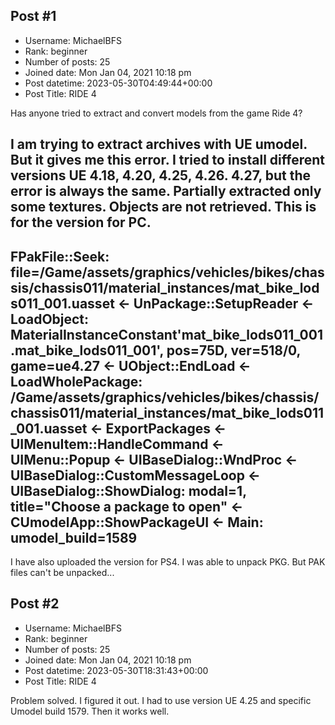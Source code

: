 ## Post #1
- Username: MichaelBFS
- Rank: beginner
- Number of posts: 25
- Joined date: Mon Jan 04, 2021 10:18 pm
- Post datetime: 2023-05-30T04:49:44+00:00
- Post Title: RIDE 4

Has anyone tried to extract and convert models from the game Ride 4?

I am trying to extract archives with UE umodel. But it gives me this error. I tried to install different versions UE 4.18, 4.20, 4.25, 4.26. 4.27, but the error is always the same. Partially extracted only some textures. Objects are not retrieved. 
This is for the version for PC.
---
FPakFile::Seek: file=/Game/assets/graphics/vehicles/bikes/chassis/chassis011/material_instances/mat_bike_lods011_001.uasset <- UnPackage::SetupReader <- LoadObject: MaterialInstanceConstant'mat_bike_lods011_001.mat_bike_lods011_001', pos=75D, ver=518/0, game=ue4.27 <- UObject::EndLoad <- LoadWholePackage: /Game/assets/graphics/vehicles/bikes/chassis/chassis011/material_instances/mat_bike_lods011_001.uasset <- ExportPackages <- UIMenuItem::HandleCommand <- UIMenu::Popup <- UIBaseDialog::WndProc <- UIBaseDialog::CustomMessageLoop <- UIBaseDialog::ShowDialog: modal=1, title="Choose a package to open" <- CUmodelApp::ShowPackageUI <- Main: umodel_build=1589
---

I have also uploaded the version for PS4. I was able to unpack PKG. But PAK files can't be unpacked...
## Post #2
- Username: MichaelBFS
- Rank: beginner
- Number of posts: 25
- Joined date: Mon Jan 04, 2021 10:18 pm
- Post datetime: 2023-05-30T18:31:43+00:00
- Post Title: RIDE 4

Problem solved. I figured it out. I had to use version UE 4.25 and specific Umodel build 1579. Then it works well.
